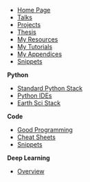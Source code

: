 <!-- SideBar -->

* [Home Page](README.md)
* [Talks](talks/README.md)
* [Projects](projects/README.md)
* [Thesis](thesis/README.md)
* [My Resources](resources/README.md)
* [My Tutorials](tutorials/README.md)
* [My Appendices](appendix/README.md)
* [Snippets](snippets/README.md)

**Python**
* [Standard Python Stack](resources/python/standard_stack.md)
* [Python IDEs](resources/python/ides.md)
* [Earth Sci Stack](resources/python/earthsci.md)

**Code**
* [Good Programming](resources/code/good_code.md)
* [Cheat Sheets](resources/tips/README.md)
* [Snippets](resources/snippets/README.md)

**Deep Learning**
* [Overview](resources/dl_overview.md)
